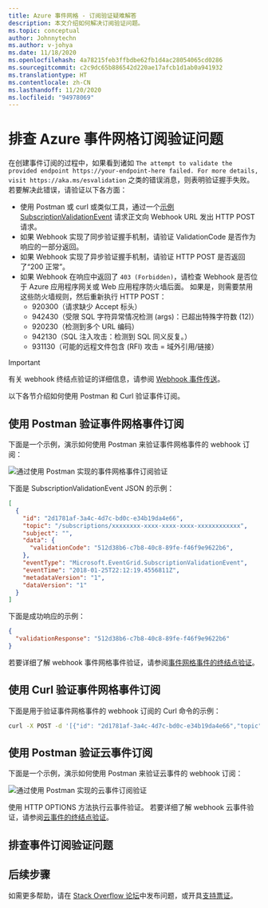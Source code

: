 ```yaml
---
title: Azure 事件网格 - 订阅验证疑难解答
description: 本文介绍如何解决订阅验证问题。
ms.topic: conceptual
author: Johnnytechn
ms.author: v-johya
ms.date: 11/18/2020
ms.openlocfilehash: 4a78215feb3ffbdbe62fb1d4ac28054065cd0286
ms.sourcegitcommit: c2c9dc65b886542d220ae17afcb1d1ab0a941932
ms.translationtype: HT
ms.contentlocale: zh-CN
ms.lasthandoff: 11/20/2020
ms.locfileid: "94978069"
---
```

# <a name="troubleshoot-azure-event-grid-subscription-validations"></a>排查 Azure 事件网格订阅验证问题
在创建事件订阅的过程中，如果看到诸如 `The attempt to validate the provided endpoint https://your-endpoint-here failed. For more details, visit https://aka.ms/esvalidation` 之类的错误消息，则表明验证握手失败。 若要解决此错误，请验证以下各方面：

- 使用 Postman 或 curl 或类似工具，通过一个[示例 SubscriptionValidationEvent](webhook-event-delivery.md#validation-details) 请求正文向 Webhook URL 发出 HTTP POST 请求。
- 如果 Webhook 实现了同步验证握手机制，请验证 ValidationCode 是否作为响应的一部分返回。
- 如果 Webhook 实现了异步验证握手机制，请验证 HTTP POST 是否返回了“200 正常”。
- 如果 Webhook 在响应中返回了 `403 (Forbidden)`，请检查 Webhook 是否位于 Azure 应用程序网关或 Web 应用程序防火墙后面。 如果是，则需要禁用这些防火墙规则，然后重新执行 HTTP POST：
    - 920300（请求缺少 Accept 标头）
    - 942430（受限 SQL 字符异常情况检测 (args)：已超出特殊字符数 (12)）
    - 920230（检测到多个 URL 编码）
    - 942130（SQL 注入攻击：检测到 SQL 同义反复。）
    - 931130（可能的远程文件包含 (RFI) 攻击 = 域外引用/链接）

> [!IMPORTANT]
> 有关 webhook 终结点验证的详细信息，请参阅 [Webhook 事件传送](webhook-event-delivery.md)。

以下各节介绍如何使用 Postman 和 Curl 验证事件订阅。  

## <a name="validate-event-grid-event-subscription-using-postman"></a>使用 Postman 验证事件网格事件订阅
下面是一个示例，演示如何使用 Postman 来验证事件网格事件的 webhook 订阅： 

![通过使用 Postman 实现的事件网格事件订阅验证](./media/troubleshoot-subscription-validation/event-subscription-validation-postman.png)

下面是 SubscriptionValidationEvent JSON 的示例：

```json
[
  {
    "id": "2d1781af-3a4c-4d7c-bd0c-e34b19da4e66",
    "topic": "/subscriptions/xxxxxxxx-xxxx-xxxx-xxxx-xxxxxxxxxxxx",
    "subject": "",
    "data": {
      "validationCode": "512d38b6-c7b8-40c8-89fe-f46f9e9622b6",
    },
    "eventType": "Microsoft.EventGrid.SubscriptionValidationEvent",
    "eventTime": "2018-01-25T22:12:19.4556811Z",
    "metadataVersion": "1",
    "dataVersion": "1"
  }
]
```

下面是成功响应的示例：

```json
{
  "validationResponse": "512d38b6-c7b8-40c8-89fe-f46f9e9622b6"
}
```

若要详细了解 webhook 事件网格事件验证，请参阅[事件网格事件的终结点验证](webhook-event-delivery.md#endpoint-validation-with-event-grid-events)。


## <a name="validate-event-grid-event-subscription-using-curl"></a>使用 Curl 验证事件网格事件订阅 
下面是用于验证事件网格事件的 webhook 订阅的 Curl 命令的示例： 

```bash
curl -X POST -d '[{"id": "2d1781af-3a4c-4d7c-bd0c-e34b19da4e66","topic": "/subscriptions/xxxxxxxx-xxxx-xxxx-xxxx-xxxxxxxxxxxx","subject": "","data": {"validationCode": "512d38b6-c7b8-40c8-89fe-f46f9e9622b6"},"eventType": "Microsoft.EventGrid.SubscriptionValidationEvent","eventTime": "2018-01-25T22:12:19.4556811Z", "metadataVersion": "1","dataVersion": "1"}]' -H 'Content-Type: application/json' https://{your-webhook-url.com}
```

## <a name="validate-cloud-event-subscription-using-postman"></a>使用 Postman 验证云事件订阅
下面是一个示例，演示如何使用 Postman 来验证云事件的 webhook 订阅： 

![通过使用 Postman 实现的云事件订阅验证](./media/troubleshoot-subscription-validation/cloud-event-subscription-validation-postman.png)

使用 HTTP OPTIONS 方法执行云事件验证。 若要详细了解 webhook 云事件验证，请参阅[云事件的终结点验证](webhook-event-delivery.md#endpoint-validation-with-event-grid-events)。

## <a name="troubleshoot-event-subscription-validation"></a>排查事件订阅验证问题

## <a name="next-steps"></a>后续步骤
如需更多帮助，请在 [Stack Overflow 论坛](https://stackoverflow.com/questions/tagged/azure-eventgrid)中发布问题，或开具[支持票证](https://www.azure.cn/support/contact/)。 

